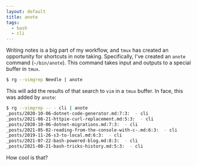 ```yaml
---
layout: default
title: anote
tags:
  - bash
  - cli
---
```


Writing notes is a big part of my workflow, and `tmux` has created an opportunity for shortcuts in
note taking.  Specifically, I've created an `anote` command (`~/bin/anote`).  This command takes
input and outputs to a special buffer in `tmux`.  

```sh
$ rg --vimgrep Needle | anote
```

This will add the results of that search to `vim` in a `tmux` buffer.  In face, this was added by
`anote`:

```sh
$ rg --vimgrep -- - cli | anote
_posts/2020-10-06-dotnet-code-generator.md:7:3:  - cli
_posts/2021-08-21-httpie-curl-replacement.md:5:3:  - cli
_posts/2020-10-06-dotnet-migrations.md:7:3:  - cli
_posts/2021-05-02-reading-from-the-console-with-c-.md:6:3:  - cli
_posts/2019-11-26-s3-to-local.md:6:3:  - cli
_posts/2021-07-22-bash-powered-blog.md:8:3:  - cli
_posts/2021-08-21-bash-tricks-history.md:5:3:  - cli
```

How cool is that?

